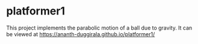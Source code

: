 # platformer1
This project implements the parabolic motion of a ball due to gravity. It can be viewed at https://ananth-duggirala.github.io/platformer1/ 
